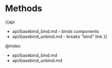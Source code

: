 Methods
=======

{{api
- api/basebind_bind.md - binds components
- api/basebind_unbind.md - breaks "bind" link
}}

@index:
- api/basebind_bind.md
- api/basebind_unbind.md


